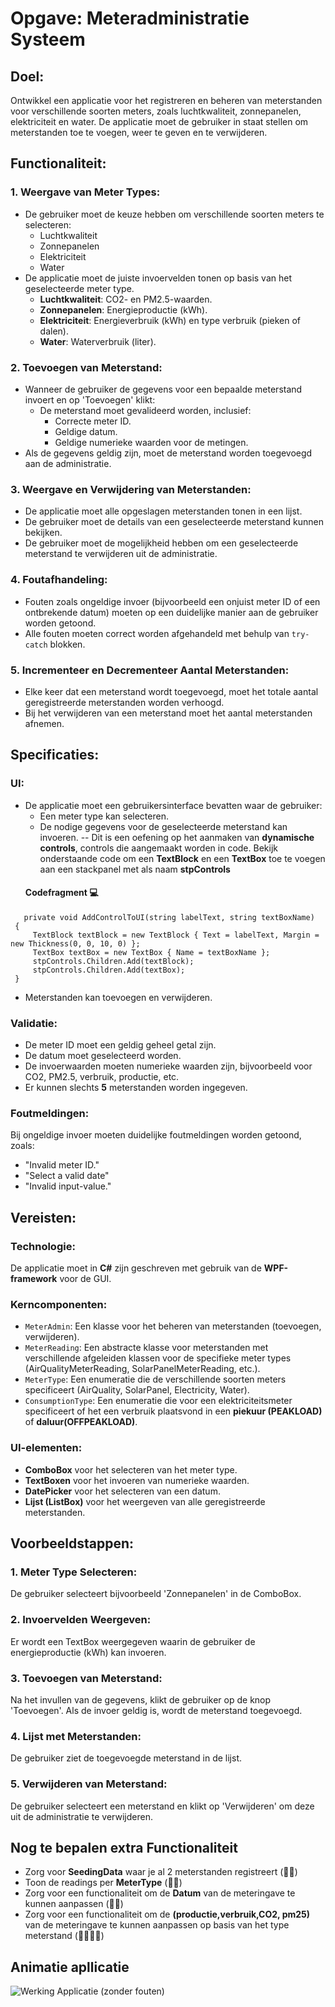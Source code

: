 # Opgave: Meteradministratie Systeem

## Doel:
Ontwikkel een applicatie voor het registreren en beheren van meterstanden voor verschillende soorten meters, zoals luchtkwaliteit, zonnepanelen, elektriciteit en water. De applicatie moet de gebruiker in staat stellen om meterstanden toe te voegen, weer te geven en te verwijderen.

## Functionaliteit:

### 1. Weergave van Meter Types:
- De gebruiker moet de keuze hebben om verschillende soorten meters te selecteren:
  - Luchtkwaliteit
  - Zonnepanelen
  - Elektriciteit
  - Water
- De applicatie moet de juiste invoervelden tonen op basis van het geselecteerde meter type.
  - **Luchtkwaliteit**: CO2- en PM2.5-waarden.
  - **Zonnepanelen**: Energieproductie (kWh).
  - **Elektriciteit**: Energieverbruik (kWh) en type verbruik (pieken of dalen).
  - **Water**: Waterverbruik (liter).

### 2. Toevoegen van Meterstand:
- Wanneer de gebruiker de gegevens voor een bepaalde meterstand invoert en op 'Toevoegen' klikt:
  - De meterstand moet gevalideerd worden, inclusief:
    - Correcte meter ID.
    - Geldige datum.
    - Geldige numerieke waarden voor de metingen.
- Als de gegevens geldig zijn, moet de meterstand worden toegevoegd aan de administratie.

### 3. Weergave en Verwijdering van Meterstanden:
- De applicatie moet alle opgeslagen meterstanden tonen in een lijst.
- De gebruiker moet de details van een geselecteerde meterstand kunnen bekijken.
- De gebruiker moet de mogelijkheid hebben om een geselecteerde meterstand te verwijderen uit de administratie.

### 4. Foutafhandeling:
- Fouten zoals ongeldige invoer (bijvoorbeeld een onjuist meter ID of een ontbrekende datum) moeten op een duidelijke manier aan de gebruiker worden getoond.
- Alle fouten moeten correct worden afgehandeld met behulp van `try-catch` blokken.

### 5. Incrementeer en Decrementeer Aantal Meterstanden:
- Elke keer dat een meterstand wordt toegevoegd, moet het totale aantal geregistreerde meterstanden worden verhoogd.
- Bij het verwijderen van een meterstand moet het aantal meterstanden afnemen.

## Specificaties:

### UI:
- De applicatie moet een gebruikersinterface bevatten waar de gebruiker:
  - Een meter type kan selecteren.
  - De nodige gegevens voor de geselecteerde meterstand kan invoeren.
  --  Dit is een oefening op het aanmaken van **dynamische controls**, controls die aangemaakt worden in code.
  Bekijk onderstaande code om een **TextBlock** en een **TextBox** toe te voegen aan een stackpanel met als naam **stpControls**
  #### Codefragment 💻
```
   private void AddControlToUI(string labelText, string textBoxName)
 {
     TextBlock textBlock = new TextBlock { Text = labelText, Margin = new Thickness(0, 0, 10, 0) };
     TextBox textBox = new TextBox { Name = textBoxName };
     stpControls.Children.Add(textBlock);
     stpControls.Children.Add(textBox);
 }
```

  - Meterstanden kan toevoegen en verwijderen.

### Validatie:
- De meter ID moet een geldig geheel getal zijn.
- De datum moet geselecteerd worden.
- De invoerwaarden moeten numerieke waarden zijn, bijvoorbeeld voor CO2, PM2.5, verbruik, productie, etc.
- Er kunnen slechts **5** meterstanden worden ingegeven.

### Foutmeldingen:
Bij ongeldige invoer moeten duidelijke foutmeldingen worden getoond, zoals:
  - "Invalid meter ID."
  - "Select a valid date"
  - "Invalid input-value."

## Vereisten:

### Technologie:
De applicatie moet in **C#** zijn geschreven met gebruik van de **WPF-framework** voor de GUI.

### Kerncomponenten:
- `MeterAdmin`: Een klasse voor het beheren van meterstanden (toevoegen, verwijderen).
- `MeterReading`: Een abstracte klasse voor meterstanden met verschillende afgeleiden klassen voor de specifieke meter types (AirQualityMeterReading, SolarPanelMeterReading, etc.).
- `MeterType`: Een enumeratie die de verschillende soorten meters specificeert (AirQuality, SolarPanel, Electricity, Water).
- `ConsumptionType`: Een enumeratie die voor een elektriciteitsmeter specificeert of het een verbruik plaatsvond in een **piekuur (PEAKLOAD)** of **daluur(OFFPEAKLOAD)**.

### UI-elementen:
- **ComboBox** voor het selecteren van het meter type.
- **TextBoxen** voor het invoeren van numerieke waarden.
- **DatePicker** voor het selecteren van een datum.
- **Lijst (ListBox)** voor het weergeven van alle geregistreerde meterstanden.

## Voorbeeldstappen:

### 1. Meter Type Selecteren:
De gebruiker selecteert bijvoorbeeld 'Zonnepanelen' in de ComboBox.

### 2. Invoervelden Weergeven:
Er wordt een TextBox weergegeven waarin de gebruiker de energieproductie (kWh) kan invoeren.

### 3. Toevoegen van Meterstand:
Na het invullen van de gegevens, klikt de gebruiker op de knop 'Toevoegen'. Als de invoer geldig is, wordt de meterstand toegevoegd.

### 4. Lijst met Meterstanden:
De gebruiker ziet de toegevoegde meterstand in de lijst.

### 5. Verwijderen van Meterstand:
De gebruiker selecteert een meterstand en klikt op 'Verwijderen' om deze uit de administratie te verwijderen.

## Nog te bepalen extra Functionaliteit
- Zorg voor **SeedingData** waar je al 2 meterstanden registreert  (💪💪)
- Toon de readings per **MeterType** (💪💪)
- Zorg voor een functionaliteit om de **Datum** van de meteringave te kunnen aanpassen (💪💪)
- Zorg voor een functionaliteit om de **(productie,verbruik,CO2, pm25)** van de meteringave te kunnen aanpassen  op basis van het type meterstand  (💪💪💪💪)

## Animatie apllicatie
![Werking Applicatie (zonder fouten)](/Animatie.gif)
